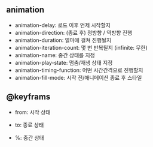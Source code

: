 ## animation

- animation-delay: 로드 이후 언제 시작할지
- animation-direction: (종료 후) 정방향 / 역방향 진행
- animation-duration: 얼마에 걸쳐 진행될지
- animation-iteration-count: 몇 번 반복될지 (infinite: 무한)
- animation-name: 중간 상태를 지정
- animation-play-state: 멈춤/재생 상태 지정
- animation-timing-function: 어떤 시간간격으로 진행할지
- animation-fill-mode: 시작 전/애니메이션 종료 후 스타일

## @keyframs

- from: 시작 상태

- to: 종료 상태

- %: 중간 상태
